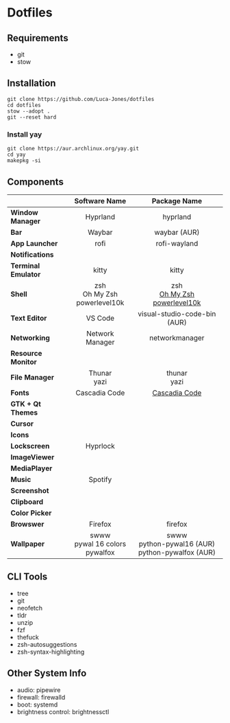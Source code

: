# Dotfiles

## Requirements

- git
- stow

## Installation

```
git clone https://github.com/Luca-Jones/dotfiles
cd dotfiles
stow --adopt .
git --reset hard
```

### Install yay

```
git clone https://aur.archlinux.org/yay.git
cd yay
makepkg -si
```

## Components
|                           | Software Name                 |   Package Name              |
|:--------------------------|:-----------------------------:|:---------------------------:|
| **Window Manager**        | Hyprland                      | hyprland                    |
| **Bar**                   | Waybar                        | waybar (AUR)                |
| **App Launcher**          | rofi                          | rofi-wayland                |
| **Notifications**         |                               |                             |
| **Terminal Emulator**     | kitty                         | kitty                       |
| **Shell**                 | zsh <br> Oh My Zsh <br> powerlevel10k   | zsh <br> [Oh My Zsh](https://ohmyz.sh/) <br> [powerlevel10k](https://github.com/romkatv/powerlevel10k) | 
| **Text Editor**           | VS Code                       | visual-studio-code-bin (AUR)|
| **Networking**            | Network Manager               | networkmanager              |
| **Resource Monitor**      |                               |                             |
| **File Manager**          | Thunar <br> yazi              | thunar <br> yazi            |
| **Fonts**                 | Cascadia Code                 | [Cascadia Code](https://github.com/ryanoasis/nerd-fonts/releases/download/v3.3.0/CascadiaCode.zip)|
| **GTK + Qt Themes**       |                               |                             |
| **Cursor**                |                               |                             |
| **Icons**                 |                               |                             |
| **Lockscreen**            |  Hyprlock                     |                             |
| **ImageViewer**           |                               |                             |
| **MediaPlayer**           |                               |                             |
| **Music**                 |  Spotify                      |                             |
| **Screenshot**            |                               |                             |
| **Clipboard**             |                               |                             |
| **Color Picker**          |                               |                             |
| **Browswer**              | Firefox                       | firefox                     |
| **Wallpaper**             | swww <br> pywal 16 colors <br> pywalfox | swww <br> python-pywal16 (AUR) <br> python-pywalfox (AUR)|

## CLI Tools
- tree
- git
- neofetch
- tldr
- unzip
- fzf
- thefuck
- zsh-autosuggestions
- zsh-syntax-highlighting
  
## Other System Info
- audio: pipewire
- firewall: firewalld
- boot: systemd
- brightness control: brightnessctl
